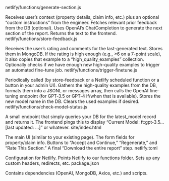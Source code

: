 netlify/functions/generate-section.js

Receives user’s context (property details, claim info, etc.) plus an optional “custom instructions” from the engineer.
Fetches relevant prior feedback from the DB (optional).
Uses OpenAI’s ChatCompletion to generate the next section of the report.
Returns the text to the frontend.
netlify/functions/store-feedback.js

Receives the user’s rating and comments for the last-generated text.
Stores them in MongoDB.
If the rating is high enough (e.g., ≥6 on a 7-point scale), it also copies that example to a “high_quality_examples” collection.
Optionally checks if we have enough new high-quality examples to trigger an automated fine-tune job.
netlify/functions/trigger-finetune.js

Periodically called (by store-feedback or a Netlify scheduled function or a button in your admin UI).
Gathers the high-quality examples from the DB, formats them into a JSONL or messages array, then calls the OpenAI fine-tuning endpoint (for GPT‑3.5 or GPT‑4 if/when that is available).
Stores the new model name in the DB.
Clears the used examples if desired.
netlify/functions/check-model-status.js

A small endpoint that simply queries your DB for the latest_model record and returns it.
The frontend pings this to display “Current Model: ft:gpt-3.5... [last updated: ...]” or whatever.
site/index.html

The main UI (similar to your existing page).
The form fields for property/claim info.
Buttons to “Accept and Continue,” “Regenerate,” and “Rate This Section.”
A final “Download the entire report” step.
netlify.toml

Configuration for Netlify.
Points Netlify to our functions folder.
Sets up any custom headers, redirects, etc.
package.json

Contains dependencies (OpenAI, MongoDB, Axios, etc.) and scripts.
